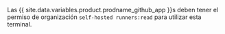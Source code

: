 Las {{ site.data.variables.product.prodname_github_app }}s deben tener el permiso de organización `self-hosted runners:read` para utilizar esta terminal.